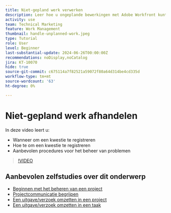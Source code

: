 ```yaml
---
title: Niet-gepland werk verwerken
description: Leer hoe u ongeplande bewerkingen met Adobe Workfront kunt uitvoeren.
activity: use
team: Technical Marketing
feature: Work Management
thumbnail: handle-unplanned-work.jpeg
type: Tutorial
role: User
level: Beginner
last-substantial-update: 2024-06-26T00:00:00Z
recommendations: noDisplay,noCatalog
jira: KT-10070
hide: true
source-git-commit: c675114a7f82521a59072f80a64d314be4cd335d
workflow-type: tm+mt
source-wordcount: '63'
ht-degree: 0%

---
```


# Niet-gepland werk afhandelen

In deze video leert u:

* Wanneer om een kwestie te registreren
* Hoe te om een kwestie te registreren
* Aanbevolen procedures voor het beheer van problemen

>[!VIDEO](https://video.tv.adobe.com/v/3419488/?quality=12&learn=on)

## Aanbevolen zelfstudies over dit onderwerp

* [Beginnen met het beheren van een project](/help/manage-work/projects/getting-started-manage-a-project.md)
* [Projectcommunicatie begrijpen](/help/manage-work/projects/understand-project-communication.md)
* [Een uitgave/verzoek omzetten in een project](/help/manage-work/issues-requests/create-a-project-from-a-request.md)
* [Een uitgave/verzoek omzetten in een taak](/help/manage-work/issues-requests/convert-issues-to-other-work-items.md)
